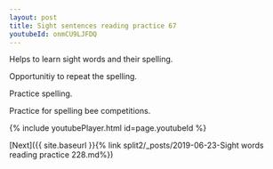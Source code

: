 ```yaml
---
layout: post
title: Sight sentences reading practice 67
youtubeId: onmCU9LJFDQ
---
```

 
 
Helps to learn sight words and their spelling.

Opportunitiy to repeat the spelling. 

Practice spelling. 
 
Practice for spelling bee competitions. 
 
{% include youtubePlayer.html id=page.youtubeId %}
 
 

[Next]({{ site.baseurl }}{% link  split2/_posts/2019-06-23-Sight words reading practice 228.md%})
 
